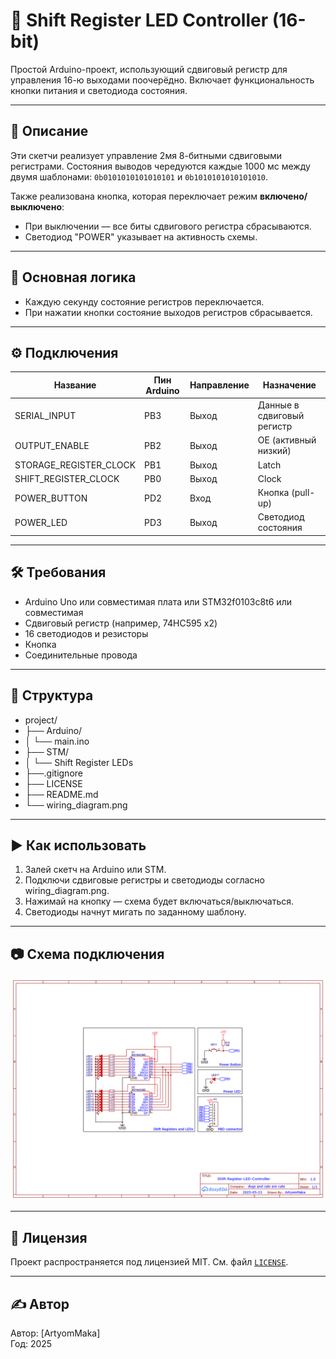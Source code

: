 # 🔁 Shift Register LED Controller (16-bit)

Простой Arduino-проект, использующий сдвиговый регистр для управления 16-ю выходами поочерёдно. Включает функциональность кнопки питания и светодиода состояния.

---

## 📌 Описание

Эти скетчи реализует управление 2мя 8-битными сдвиговыми регистрами. Состояния выводов чередуются каждые 1000 мс между двумя шаблонами: 
`0b0101010101010101` и `0b1010101010101010`.

Также реализована кнопка, которая переключает режим **включено/выключено**:
- При выключении — все биты сдвигового регистра сбрасываются.
- Светодиод "POWER" указывает на активность схемы.

---

## 🧠 Основная логика

- Каждую секунду состояние регистров переключается.
- При нажатии кнопки состояние выходов регистров сбрасывается.

---

## ⚙️ Подключения

| Название                  | Пин Arduino | Направление | Назначение                 |
|---------------------------|-------------|-------------|----------------------------|
| SERIAL_INPUT              | PB3         | Выход       | Данные в сдвиговый регистр |
| OUTPUT_ENABLE             | PB2         | Выход       | OE (активный низкий)       |
| STORAGE_REGISTER_CLOCK    | PB1         | Выход       | Latch                      |
| SHIFT_REGISTER_CLOCK      | PB0         | Выход       | Clock                      |
| POWER_BUTTON              | PD2         | Вход        | Кнопка (pull-up)           |
| POWER_LED                 | PD3         | Выход       | Светодиод состояния        |

---

## 🛠 Требования

- Arduino Uno или совместимая плата или STM32f0103c8t6 или совместимая
- Сдвиговый регистр (например, 74HC595 x2)
- 16 светодиодов и резисторы
- Кнопка
- Соединительные провода

---

## 📂 Структура

- project/
- ├── Arduino/
- │ └── main.ino
- ├── STM/
- │ └── Shift Register LEDs
- ├──.gitignore
- ├── LICENSE
- ├── README.md
- └── wiring_diagram.png

---

## ▶️ Как использовать

1. Залей скетч на Arduino или STM.
2. Подключи сдвиговые регистры и светодиоды согласно wiring_diagram.png.
3. Нажимай на кнопку — схема будет включаться/выключаться.
4. Светодиоды начнут мигать по заданному шаблону.

---

## 📷 Схема подключения

![Схема подключения](wiring_diagram.png)

---

## 🧾 Лицензия

Проект распространяется под лицензией MIT. См. файл [`LICENSE`](./LICENSE).

---

## ✍️ Автор

Автор: [ArtyomMaka]  
Год: 2025  
